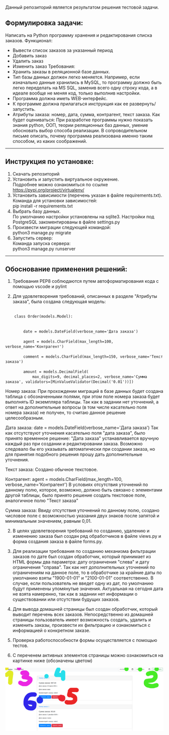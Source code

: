 Данный репозиторий является результатом решения тестовой задачи.

## Формулировка задачи:
Написать на Python программу хранения и редактирования списка заказов.
Функционал:
- Вывести список заказов за указанный период
- Добавить заказ
- Удалить заказ
- Изменить заказ
Требования:
- Хранить заказы в реляционной базе данных.
- Тип базы данных должен легко меняется. Например, если изначально данные
хранились в MySQL, то программу должно быть легко переделать на MS SQL,
заменив всего одну строку кода, а в идеале вообще не меняя код, только выполнив
настройки.
- Программа должна иметь WEB-интерфейс.
- К программе должна прилагаться инструкция как ее развернуть/запустить.
- Атрибуты заказа: номер, дата, сумма, контрагент, текст заказа.
Как будет оцениваться:
При разработке программы нужно показать знания python, ООП, теории
реляционных баз данных, умение обосновать выбор способа реализации. В
сопроводительном письме описать, почему программа реализована именно таким
способом, из каких соображений.
-----------------------------------

## Инструкция по установке:
1. Скачать репозиторий
2. Установить и запустить виртуальное окружение.  
    Подробнее можно ознакомиться по ссылке https://pypi.org/project/virtualenv/
3. Установить зависимости (перечень указан в файле requirements.txt).  
    Команда для установки зависимостей:  
    pip install -r requirements.txt
4. Выбрать базу данных.  
    По умолчанию настройки установлены на sqlite3. Настройки под PostgreSQL закоментированы в файле settings.py
5. Произвести миграции следующей командой:  
     python3 manage.py migrate
6. Запустить сервер:  
    Команда запуска сервера:  
    python3 manage.py runserver
-----------------------------------

## Обоснование применения решений:

1. Требования PEP8 соблюдаются путем автоформатирования кода с помощью vscode и pylint


2. Для удовлетворения требований, описанных в разделе "Атрибуты заказа", была создана следующая модель:
```

    class Order(models.Model):


        date = models.DateField(verbose_name='Дата заказа')

        agent = models.CharField(max_length=100, verbose_name='Контрагент')

        comment = models.CharField(max_length=150, verbose_name='Текст заказа')

        amount = models.DecimalField(
            max_digits=9, decimal_places=2, verbose_name='Сумма заказа', validators=[MinValueValidator(Decimal('0.01'))])
```
Номер заказа: 
При прохождении миграций в базе данных будет создана таблица с обозначенными полями, при этом поле номера заказа будет выполнять ID экземпляра таблицы. Так как в задании нет уточнений, а ответ на дополнительные вопросы (в том числе касательно поля номера заказа) не получен, то считаю данное решение целесообразным.

Дата заказа:
date = models.DateField(verbose_name='Дата заказа')
Так как отсутствуют уточнения касательно поля "дата заказа", было принято временное решение: "Дата заказа" устанавливается вручную каждый раз при создании и редактировании заказа. Возможно следовало бы его указывать автоматически при создании заказа, но для принятия подобного решения прошу дать дополнительные уточнения.

Текст заказа:
Создано обычное текстовое.

Контрагент:
agent = models.CharField(max_length=100, verbose_name='Контрагент')
В условиях отсутствия уточнений по данному полю, которое, возможно, должно быть связано с элементами другой таблицы, было принято решение создать текстовое поле, аналогичное полю "Текст заказа"

Сумма заказа:
Ввиду отсутствия уточнений по данному полю, создано числовое поле с возможностью указания двух знаков после запятой и минимальным значением, равным 0,01.


2. В целях удовлетворения требований по созданию, удалению и изменению заказа был создан ряд обработчиков в файле views.py и форма создания заказа в файле forms.py. 

3. Для реализации требования по созданию механизма фильтрации заказов по дате был создан обработчик, который принимает из HTML формы два параметра: дату ограничения "слева" и дату ограничения "справа". Так как нет дополнительных уточнений по ограничениям на данное поле, то в обработчике за крайние даты по умолчанию взяты "1900-01-01" и "2100-01-01" соответственно. В случае, если пользователь не введет одну из дат, по умолчанию будут применены упомянутые значения. Актуальная на сегодня дата не взята намеренно, так как в задании нет информации о существовании или отсутствии будущих заказов.

4. Для вывода домашней страницы был создан обработчик, который выводит перечень всех заказов. Непосредственно из домашней страницы пользователь имеет возможность создать, удалить и изменить заказы, произвести их фильтрацию и ознакомиться с информацией о конкретном заказе.

5. Проверка работоспособности формы осуществляется с помощью тестов.

6. С переченем активных элементов страницы можно ознакомиться на картинке ниже (обозначены цветом)


![Image of Yaktocat](https://github.com/SportsterSquadRus/ecom/blob/master/1.png)
